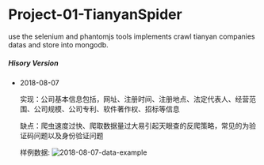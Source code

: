 # Project-01-TianyanSpider
use the selenium and phantomjs tools implements crawl tianyan companies datas and store into mongodb.																		
##### Hisory Version

+ 2018-08-07
  
  实现：公司基本信息包括，网址、注册时间、注册地点、法定代表人、经营范围、公司规模、公司专利、软件著作权、招标等信息
  
  缺点：爬虫速度过快、爬取数据量过大易引起天眼查的反爬策略，常见的为验证码问题以及身份验证问题
 
  样例数据: ![2018-08-07-data-example]()

